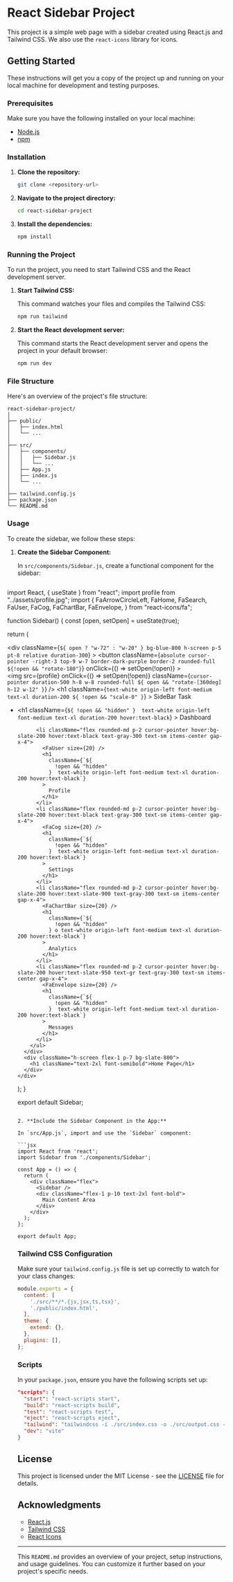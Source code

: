 # React Sidebar Project

This project is a simple web page with a sidebar created using React.js and Tailwind CSS. We also use the `react-icons` library for icons.

## Getting Started

These instructions will get you a copy of the project up and running on your local machine for development and testing purposes.

### Prerequisites

Make sure you have the following installed on your local machine:

- [Node.js](https://nodejs.org/)
- [npm](https://www.npmjs.com/)

### Installation

1. **Clone the repository:**

   ```bash
   git clone <repository-url>
   ```

2. **Navigate to the project directory:**

   ```bash
   cd react-sidebar-project
   ```

3. **Install the dependencies:**

   ```bash
   npm install
   ```

### Running the Project

To run the project, you need to start Tailwind CSS and the React development server.

1. **Start Tailwind CSS:**

   This command watches your files and compiles the Tailwind CSS:

   ```bash
   npm run tailwind
   ```

2. **Start the React development server:**

   This command starts the React development server and opens the project in your default browser:

   ```bash
   npm run dev
   ```

### File Structure

Here's an overview of the project's file structure:

```
react-sidebar-project/
│
├── public/
│   ├── index.html
│   └── ...
│
├── src/
│   ├── components/
│   │   ├── Sidebar.js
│   │   └── ...
│   ├── App.js
│   ├── index.js
│   └── ...
│
├── tailwind.config.js
├── package.json
└── README.md
```

### Usage

To create the sidebar, we follow these steps:

1. **Create the Sidebar Component:**

   In `src/components/Sidebar.js`, create a functional component for the sidebar:

   ```jsx
   
import React, { useState } from "react";
import profile from "../assets/profile.jpg";
import {
  FaArrowCircleLeft,
  FaHome,
  FaSearch,
  FaUser,
  FaCog,
  FaChartBar,
  FaEnvelope,
} from "react-icons/fa";

function Sidebar() {
  const [open, setOpen] = useState(true);

  return (
    <div className="flex">
      <div
        className={`${
          open ? "w-72" : "w-20"
        } bg-blue-800 h-screen p-5 pt-8 relative duration-300`}
      >
        <button
          className={`absolute cursor-pointer -right-3 top-9 w-7 border-dark-purple
           border-2 rounded-full ${!open && "rotate-180"}`}
          onClick={() => setOpen(!open)}
        >
          <FaArrowCircleLeft color="white" size={18} />
        </button>
        <div className="flex gap-x-4 items-center justify-start">
          <img
            src={profile}
            onClick={() => setOpen(!open)}
            className={`cursor-pointer duration-500 h-8 w-8 rounded-full ${
              open && "rotate-[360deg] h-12 w-12"
            }`}
          />
          <h1
            className={`text-white origin-left font-medium text-xl duration-200 ${
              !open && "scale-0"
            }`}
          >
            SideBar Task
          </h1>
        </div>
        <ul className="flex pt-10 flex-col gap-7">
          <li className="flex rounded-md p-2 cursor-pointer hover:bg-slate-200 hover:text-black text-gray-300 text-sm items-center gap-x-4">
            <FaHome size={20} />
            <h1
              className={`${
                !open && "hidden"
              }  text-white origin-left font-medium text-xl duration-200 hover:text-black`}
            >
              Dashboard
            </h1>
          </li>

          <li className="flex rounded-md p-2 cursor-pointer hover:bg-slate-200 hover:text-black text-gray-300 text-sm items-center gap-x-4">
            <FaUser size={20} />
            <h1
              className={`${
                !open && "hidden"
              }  text-white origin-left font-medium text-xl duration-200 hover:text-black`}
            >
              Profile
            </h1>
          </li>
          <li className="flex rounded-md p-2 cursor-pointer hover:bg-slate-200 hover:text-black text-gray-300 text-sm items-center gap-x-4">
            <FaCog size={20} />
            <h1
              className={`${
                !open && "hidden"
              }  text-white origin-left font-medium text-xl duration-200 hover:text-black`}
            >
              Settings
            </h1>
          </li>
          <li className="flex rounded-md p-2 cursor-pointer hover:bg-slate-200 hover:text-slate-900 text-gray-300 text-sm items-center gap-x-4">
            <FaChartBar size={20} />
            <h1
              className={`${
                !open && "hidden"
              } o text-white origin-left font-medium text-xl duration-200 hover:text-black`}
            >
              Analytics
            </h1>
          </li>
          <li className="flex rounded-md p-2 cursor-pointer hover:bg-slate-200 hover:text-slate-950 text-gr text-gray-300 text-sm items-center gap-x-4">
            <FaEnvelope size={20} />
            <h1
              className={`${
                !open && "hidden"
              }  text-white origin-left font-medium text-xl duration-200 hover:text-black`}
            >
              Messages
            </h1>
          </li>
        </ul>
      </div>
      <div className="h-screen flex-1 p-7 bg-slate-800">
        <h1 className="text-2xl font-semibold">Home Page</h1>
      </div>
    </div>
  );
}

export default Sidebar;
   ```

2. **Include the Sidebar Component in the App:**

   In `src/App.js`, import and use the `Sidebar` component:

   ```jsx
   import React from 'react';
   import Sidebar from './components/Sidebar';

   const App = () => {
     return (
       <div className="flex">
         <Sidebar />
         <div className="flex-1 p-10 text-2xl font-bold">
           Main Content Area
         </div>
       </div>
     );
   };

   export default App;
   ```

### Tailwind CSS Configuration

Make sure your `tailwind.config.js` file is set up correctly to watch for your class changes:

```js
module.exports = {
  content: [
    './src/**/*.{js,jsx,ts,tsx}',
    './public/index.html',
  ],
  theme: {
    extend: {},
  },
  plugins: [],
};
```

### Scripts

In your `package.json`, ensure you have the following scripts set up:

```json
"scripts": {
  "start": "react-scripts start",
  "build": "react-scripts build",
  "test": "react-scripts test",
  "eject": "react-scripts eject",
  "tailwind": "tailwindcss -i ./src/index.css -o ./src/output.css --watch",
  "dev": "vite"
}
```

## License

This project is licensed under the MIT License - see the [LICENSE](LICENSE) file for details.

## Acknowledgments

- [React.js](https://reactjs.org/)
- [Tailwind CSS](https://tailwindcss.com/)
- [React Icons](https://react-icons.github.io/react-icons/)

---

This `README.md` provides an overview of your project, setup instructions, and usage guidelines. You can customize it further based on your project's specific needs.
